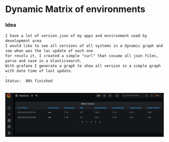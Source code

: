 # Dynamic Matrix of environments

### Idea
	I have a lot of version.json of my apps and environment used by development area 
	I would like to see all versions of all systems in a dynamic graph and see when was the las update of each one
	For resolv it, I created a simple "curl" that cosume all json files, parse and save in a elasticsearch.
	With grafana I generate a graph to show all version in a simple graph with date time of last update.
	.
	Status:  80% finished

<br>

<img src="img/table.png" >

